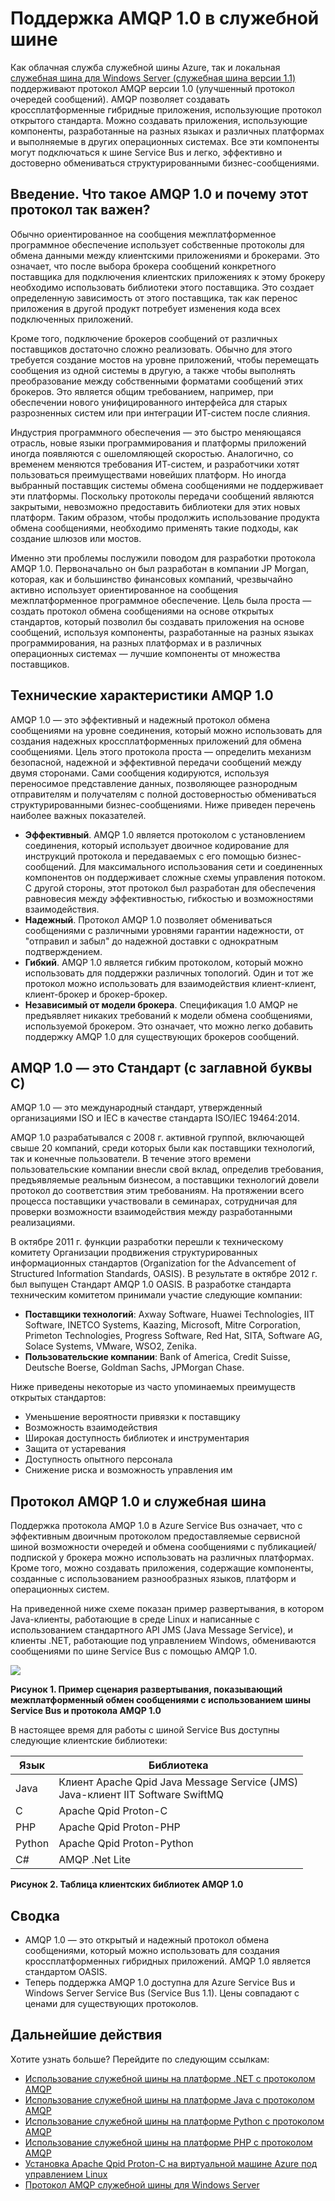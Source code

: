 <properties 
	pageTitle="Обзор AMQP для служебной шины | Microsoft Azure" 
	description="Узнайте об использовании протокола AMQP 1.0 в Azure." 
	services="service-bus-messaging,service-bus" 
	documentationCenter=".net" 
	authors="sethmanheim" 
	manager="timlt" 
	editor=""/>

<tags 
	ms.service="service-bus-messaging" 
	ms.workload="na" 
	ms.tgt_pltfrm="na" 
	ms.devlang="multiple" 
	ms.topic="article" 
	ms.date="05/10/2016" 
	ms.author="sethm"/>



# Поддержка AMQP 1.0 в служебной шине

Как облачная служба служебной шины Azure, так и локальная [служебная шина для Windows Server (служебная шина версии 1.1)](https://msdn.microsoft.com/library/dn282144.aspx) поддерживают протокол AMQP версии 1.0 (улучшенный протокол очередей сообщений). AMQP позволяет создавать кроссплатформенные гибридные приложения, использующие протокол открытого стандарта. Можно создавать приложения, использующие компоненты, разработанные на разных языках и различных платформах и выполняемые в других операционных системах. Все эти компоненты могут подключаться к шине Service Bus и легко, эффективно и достоверно обмениваться структурированными бизнес-сообщениями.

## Введение. Что такое AMQP 1.0 и почему этот протокол так важен?

Обычно ориентированное на сообщения межплатформенное программное обеспечение использует собственные протоколы для обмена данными между клиентскими приложениями и брокерами. Это означает, что после выбора брокера сообщений конкретного поставщика для подключения клиентских приложениях к этому брокеру необходимо использовать библиотеки этого поставщика. Это создает определенную зависимость от этого поставщика, так как перенос приложения в другой продукт потребует изменения кода всех подключенных приложений.

Кроме того, подключение брокеров сообщений от различных поставщиков достаточно сложно реализовать. Обычно для этого требуется создание мостов на уровне приложений, чтобы перемещать сообщения из одной системы в другую, а также чтобы выполнять преобразование между собственными форматами сообщений этих брокеров. Это является общим требованием, например, при обеспечении нового унифицированного интерфейса для старых разрозненных систем или при интеграции ИТ-систем после слияния.

Индустрия программного обеспечения — это быстро меняющаяся отрасль, новые языки программирования и платформы приложений иногда появляются с ошеломляющей скоростью. Аналогично, со временем меняются требования ИТ-систем, и разработчики хотят пользоваться преимуществами новейших платформ. Но иногда выбранный поставщик системы обмена сообщениями не поддерживает эти платформы. Поскольку протоколы передачи сообщений являются закрытыми, невозможно предоставить библиотеки для этих новых платформ. Таким образом, чтобы продолжить использование продукта обмена сообщениями, необходимо применять такие подходы, как создание шлюзов или мостов.

Именно эти проблемы послужили поводом для разработки протокола AMQP 1.0. Первоначально он был разработан в компании JP Morgan, которая, как и большинство финансовых компаний, чрезвычайно активно использует ориентированное на сообщения межплатформенное программное обеспечение. Цель была проста — создать протокол обмена сообщениями на основе открытых стандартов, который позволил бы создавать приложения на основе сообщений, используя компоненты, разработанные на разных языках программирования, на разных платформах и в различных операционных системах — лучшие компоненты от множества поставщиков.

## Технические характеристики AMQP 1.0

AMQP 1.0 — это эффективный и надежный протокол обмена сообщениями на уровне соединения, который можно использовать для создания надежных кроссплатформенных приложений для обмена сообщениями. Цель этого протокола проста — определить механизм безопасной, надежной и эффективной передачи сообщений между двумя сторонами. Сами сообщения кодируются, используя переносимое представление данных, позволяющее разнородным отправителям и получателям с полной достоверностью обмениваться структурированными бизнес-сообщениями. Ниже приведен перечень наиболее важных показателей.

*    **Эффективный**. AMQP 1.0 является протоколом с установлением соединения, который использует двоичное кодирование для инструкций протокола и передаваемых с его помощью бизнес-сообщений. Для максимального использования сети и соединенных компонентов он поддерживает сложные схемы управления потоком. С другой стороны, этот протокол был разработан для обеспечения равновесия между эффективностью, гибкостью и возможностями взаимодействия.
*    **Надежный**. Протокол AMQP 1.0 позволяет обмениваться сообщениями с различными уровнями гарантии надежности, от "отправил и забыл" до надежной доставки с однократным подтверждением.
*    **Гибкий**. AMQP 1.0 является гибким протоколом, который можно использовать для поддержки различных топологий. Один и тот же протокол можно использовать для взаимодействия клиент-клиент, клиент-брокер и брокер-брокер.
*    **Независимый от модели брокера**. Спецификация 1.0 AMQP не предъявляет никаких требований к модели обмена сообщениями, используемой брокером. Это означает, что можно легко добавить поддержку AMQP 1.0 для существующих брокеров сообщений.

## AMQP 1.0 — это Стандарт (с заглавной буквы С)

AMQP 1.0 — это международный стандарт, утвержденный организациями ISO и IEC в качестве стандарта ISO/IEC 19464:2014.

AMQP 1.0 разрабатывался с 2008 г. активной группой, включающей свыше 20 компаний, среди которых были как поставщики технологий, так и конечные пользователи. В течение этого времени пользовательские компании внесли свой вклад, определив требования, предъявляемые реальным бизнесом, а поставщики технологий довели протокол до соответствия этим требованиям. На протяжении всего процесса поставщики участвовали в семинарах, сотрудничая для проверки возможности взаимодействия между разработанными реализациями.

В октябре 2011 г. функции разработки перешли к техническому комитету Организации продвижения структурированных информационных стандартов (Organization for the Advancement of Structured Information Standards, OASIS). В результате в октябре 2012 г. был выпущен Стандарт AMQP 1.0 OASIS. В разработке стандарта техническим комитетом принимали участие следующие компании:

*    **Поставщики технологий**: Axway Software, Huawei Technologies, IIT Software, INETCO Systems, Kaazing, Microsoft, Mitre Corporation, Primeton Technologies, Progress Software, Red Hat, SITA, Software AG, Solace Systems, VMware, WSO2, Zenika.
*    **Пользовательские компании**: Bank of America, Credit Suisse, Deutsche Boerse, Goldman Sachs, JPMorgan Chase.

Ниже приведены некоторые из часто упоминаемых преимуществ открытых стандартов:

*    Уменьшение вероятности привязки к поставщику
*    Возможность взаимодействия
*    Широкая доступность библиотек и инструментария
*    Защита от устаревания
*    Доступность опытного персонала
*    Снижение риска и возможность управления им

## Протокол AMQP 1.0 и служебная шина

Поддержка протокола AMQP 1.0 в Azure Service Bus означает, что с эффективным двоичным протоколом предоставляемые сервисной шиной возможности очередей и обмена сообщениями с публикацией/подпиской у брокера можно использовать на различных платформах. Кроме того, можно создавать приложения, содержащие компоненты, созданные с использованием разнообразных языков, платформ и операционных систем.

На приведенной ниже схеме показан пример развертывания, в котором Java-клиенты, работающие в среде Linux и написанные с использованием стандартного API JMS (Java Message Service), и клиенты .NET, работающие под управлением Windows, обмениваются сообщениями по шине Service Bus с помощью AMQP 1.0.

![][0]

**Рисунок 1. Пример сценария развертывания, показывающий межплатформенный обмен сообщениями с использованием шины Service Bus и протокола AMQP 1.0**

В настоящее время для работы с шиной Service Bus доступны следующие клиентские библиотеки:

| Язык | Библиотека |
|----------|-------------------------------------------------------------------------------|
| Java | Клиент Apache Qpid Java Message Service (JMS)<br/>Java-клиент IIT Software SwiftMQ |
| C | Apache Qpid Proton-C |
| PHP | Apache Qpid Proton-PHP |
| Python | Apache Qpid Proton-Python |
| C# | AMQP .Net Lite |

**Рисунок 2. Таблица клиентских библиотек AMQP 1.0**

## Сводка

*    AMQP 1.0 — это открытый и надежный протокол обмена сообщениями, который можно использовать для создания кроссплатформенных гибридных приложений. AMQP 1.0 является стандартом OASIS.
*    Теперь поддержка AMQP 1.0 доступна для Azure Service Bus и Windows Server Service Bus (Service Bus 1.1). Цены совпадают с ценами для существующих протоколов.

## Дальнейшие действия

Хотите узнать больше? Перейдите по следующим ссылкам:

- [Использование служебной шины на платформе .NET с протоколом AMQP]
- [Использование служебной шины на платформе Java с протоколом AMQP]
- [Использование служебной шины на платформе Python с протоколом AMQP]
- [Использование служебной шины на платформе PHP с протоколом AMQP]
- [Установка Apache Qpid Proton-C на виртуальной машине Azure под управлением Linux]
- [Протокол AMQP служебной шины для Windows Server]

[0]: ./media/service-bus-amqp-overview/service-bus-amqp-1.png
[Использование служебной шины на платформе .NET с протоколом AMQP]: service-bus-amqp-dotnet.md
[Использование служебной шины на платформе Java с протоколом AMQP]: service-bus-amqp-java.md
[Использование служебной шины на платформе Python с протоколом AMQP]: service-bus-amqp-python.md
[Использование служебной шины на платформе PHP с протоколом AMQP]: service-bus-amqp-php.md
[Установка Apache Qpid Proton-C на виртуальной машине Azure под управлением Linux]: service-bus-amqp-apache.md
[Протокол AMQP служебной шины для Windows Server]: https://msdn.microsoft.com/library/dn574799.aspx

<!---HONumber=AcomDC_0928_2016-->